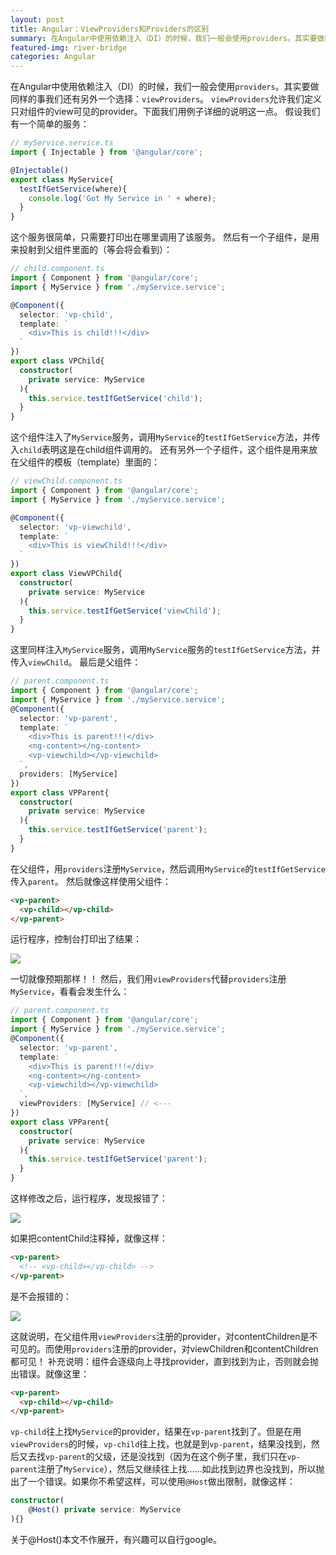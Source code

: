 ```yaml
---
layout: post
title: Angular：ViewProviders和Providers的区别
summary: 在Angular中使用依赖注入（DI）的时候，我们一般会使用providers。其实要做同样的事我们还有另外一个选择：viewProviders。
featured-img: river-bridge
categories: Angular
---
```


在Angular中使用依赖注入（DI）的时候，我们一般会使用`providers`。其实要做同样的事我们还有另外一个选择：`viewProviders`。
`viewProviders`允许我们定义只对组件的view可见的provider。下面我们用例子详细的说明这一点。
假设我们有一个简单的服务：
```typescript
// myService.service.ts
import { Injectable } from '@angular/core';

@Injectable()
export class MyService{
  testIfGetService(where){
    console.log('Got My Service in ' + where);
  }
}
```
这个服务很简单，只需要打印出在哪里调用了该服务。
然后有一个子组件，是用来投射到父组件里面的（等会将会看到）：
```typescript
// child.component.ts
import { Component } from '@angular/core';
import { MyService } from './myService.service';

@Component({
  selector: 'vp-child',
  template: `
    <div>This is child!!!</div>
  `
})
export class VPChild{
  constructor(
    private service: MyService
  ){
    this.service.testIfGetService('child');
  }
}
```
这个组件注入了`MyService`服务，调用`MyService`的`testIfGetService`方法，并传入`child`表明这是在child组件调用的。
还有另外一个子组件，这个组件是用来放在父组件的模板（template）里面的：
```typescript
// viewChild.component.ts
import { Component } from '@angular/core';
import { MyService } from './myService.service';

@Component({
  selector: 'vp-viewchild',
  template: `
    <div>This is viewChild!!!</div>
  `
})
export class ViewVPChild{
  constructor(
    private service: MyService
  ){
    this.service.testIfGetService('viewChild');
  }
}
```
这里同样注入`MyService`服务，调用`MyService`服务的`testIfGetService`方法，并传入`viewChild`。
最后是父组件：
```typescript
// parent.component.ts
import { Component } from '@angular/core';
import { MyService } from './myService.service';
@Component({
  selector: 'vp-parent',
  template: `
    <div>This is parent!!!</div>
    <ng-content></ng-content>
    <vp-viewchild></vp-viewchild>
  `,
  providers: [MyService]
})
export class VPParent{
  constructor(
    private service: MyService
  ){
    this.service.testIfGetService('parent');
  }
}
```
在父组件，用`providers`注册`MyService`，然后调用`MyService`的`testIfGetService`传入`parent`。
然后就像这样使用父组件：
```html
<vp-parent>
  <vp-child></vp-child>
</vp-parent>
```
运行程序，控制台打印出了结果：

![]({{site.url}}{{site.baseurl}}/assets/img/no_subject/provider_1.png)

一切就像预期那样！！
然后，我们用`viewProviders`代替`providers`注册`MyService`，看看会发生什么：
```typescript
// parent.component.ts
import { Component } from '@angular/core';
import { MyService } from './myService.service';
@Component({
  selector: 'vp-parent',
  template: `
    <div>This is parent!!!</div>
    <ng-content></ng-content>
    <vp-viewchild></vp-viewchild>
  `,
  viewProviders: [MyService] // <---
})
export class VPParent{
  constructor(
    private service: MyService
  ){
    this.service.testIfGetService('parent');
  }
}
```
这样修改之后，运行程序，发现报错了：

![]({{site.url}}{{site.baseurl}}/assets/img/no_subject/provider_2.png)

如果把contentChild注释掉，就像这样：
```html
<vp-parent>
  <!-- <vp-child></vp-child> -->
</vp-parent>
```
是不会报错的：

![]({{site.url}}{{site.baseurl}}/assets/img/no_subject/provider_3.png)

这就说明，在父组件用`viewProviders`注册的provider，对contentChildren是不可见的。而使用`providers`注册的provider，对viewChildren和contentChildren都可见！
补充说明：组件会逐级向上寻找provider，直到找到为止，否则就会抛出错误。就像这里：
```html
<vp-parent>
  <vp-child></vp-child>
</vp-parent>
```
`vp-child`往上找`MyService`的provider，结果在`vp-parent`找到了。但是在用`viewProviders`的时候，`vp-child`往上找，也就是到`vp-parent`，结果没找到，然后又去找`vp-parent`的父级，还是没找到（因为在这个例子里，我们只在`vp-parent`注册了`MyService`），然后又继续往上找……如此找到边界也没找到，所以抛出了一个错误。如果你不希望这样，可以使用`@Host`做出限制，就像这样：
```typescript
constructor(
    @Host() private service: MyService
){}
```
关于@Host()本文不作展开，有兴趣可以自行google。